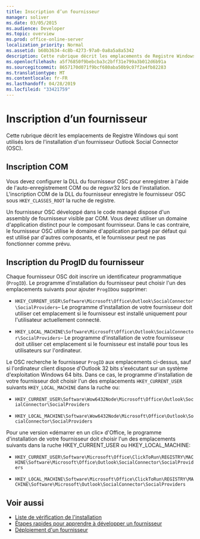 ```yaml
---
title: Inscription d’un fournisseur
manager: soliver
ms.date: 03/05/2015
ms.audience: Developer
ms.topic: overview
ms.prod: office-online-server
localization_priority: Normal
ms.assetid: b60b3634-4c8b-4273-97a0-0a8a5a8a5342
description: Cette rubrique décrit les emplacements de Registre Windows qui sont utilisés lors de l'installation d'un fournisseur Outlook Social Connector (OSC).
ms.openlocfilehash: a5f76850f9bebcba3c2bff31e799a3b012d6b91a
ms.sourcegitcommit: 8657170d071f9bcf680aba50b9c07f2a4fb82283
ms.translationtype: MT
ms.contentlocale: fr-FR
ms.lasthandoff: 04/28/2019
ms.locfileid: "33421759"
---
```

# <a name="registering-a-provider"></a>Inscription d’un fournisseur

Cette rubrique décrit les emplacements de Registre Windows qui sont utilisés lors de l'installation d'un fournisseur Outlook Social Connector (OSC).
  
## <a name="com-registration"></a>Inscription COM

Vous devez configurer la DLL du fournisseur OSC pour enregistrer à l'aide de l'auto-enregistrement COM ou de regsvr32 lors de l'installation. L'inscription COM de la DLL du fournisseur enregistre le fournisseur OSC sous `HKEY_CLASSES_ROOT` la ruche de registre. 
  
Un fournisseur OSC développé dans le code managé dispose d'un assembly de fournisseur visible par COM. Vous devez utiliser un domaine d'application distinct pour le composant fournisseur. Dans le cas contraire, le fournisseur OSC utilise le domaine d'application partagé par défaut qui est utilisé par d'autres composants, et le fournisseur peut ne pas fonctionner comme prévu.
  
## <a name="registering-provider-progid"></a>Inscription du ProgID du fournisseur

Chaque fournisseur OSC doit inscrire un identificateur programmatique (`ProgID`). Le programme d'installation du fournisseur peut choisir l'un des emplacements suivants pour ajouter `ProgID`ou supprimer:
  
- `HKEY_CURRENT_USER\Software\Microsoft\Office\Outlook\SocialConnector\SocialProviders`&ndash; Le programme d'installation de votre fournisseur doit utiliser cet emplacement si le fournisseur est installé uniquement pour l'utilisateur actuellement connecté.
    
- `HKEY_LOCAL_MACHINE\Software\Microsoft\Office\Outlook\SocialConnector\SocialProviders`&ndash; Le programme d'installation de votre fournisseur doit utiliser cet emplacement si le fournisseur est installé pour tous les utilisateurs sur l'ordinateur.
    
Le OSC recherche le fournisseur `ProgID` aux emplacements ci-dessus, sauf si l'ordinateur client dispose d'Outlook 32 bits s'exécutant sur un système d'exploitation Windows 64 bits. Dans ce cas, le programme d'installation de votre fournisseur doit choisir l'un des emplacements `HKEY_CURRENT_USER` suivants `HKEY_LOCAL_MACHINE` dans la ruche ou: 
  
- `HKEY_CURRENT_USER\Software\Wow6432Node\Microsoft\Office\Outlook\SocialConnector\SocialProviders`
    
- `HKEY_LOCAL_MACHINE\Software\Wow6432Node\Microsoft\Office\Outlook\SocialConnector\SocialProviders`
    
Pour une version «démarrer en un clic» d'Office, le programme d'installation de votre fournisseur doit choisir l'un des emplacements suivants dans la ruche HKEY_CURRENT_USER ou HKEY_LOCAL_MACHINE:
  
- `HKEY_CURRENT_USER\Software\Microsoft\Office\ClickToRun\REGISTRY\MACHINE\Software\Microsoft\Office\Outlook\SocialConnector\SocialProviders`
    
- `HKEY_LOCAL_MACHINE\Software\Microsoft\Office\ClickToRun\REGISTRY\MACHINE\Software\Microsoft\Outlook\SocialConnector\SocialProviders`
    
## <a name="see-also"></a>Voir aussi

- [Liste de vérification de l'installation](installation-checklist.md)
- [Étapes rapides pour apprendre à développer un fournisseur](quick-steps-for-learning-to-develop-a-provider.md)
- [Déploiement d'un fournisseur](deploying-a-provider.md)


